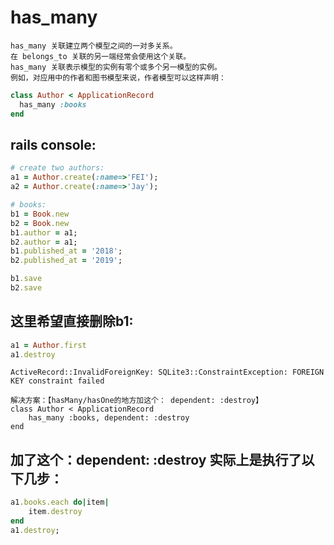 # has_many
~~~
has_many 关联建立两个模型之间的一对多关系。
在 belongs_to 关联的另一端经常会使用这个关联。
has_many 关联表示模型的实例有零个或多个另一模型的实例。
例如，对应用中的作者和图书模型来说，作者模型可以这样声明：
~~~

```rb
class Author < ApplicationRecord
  has_many :books
end
```


## rails console:
```rb
# create two authors:
a1 = Author.create(:name=>'FEI');
a2 = Author.create(:name=>'Jay');

# books:
b1 = Book.new
b2 = Book.new
b1.author = a1;
b2.author = a1;
b1.published_at = '2018';
b2.published_at = '2019';

b1.save
b2.save


```

## 这里希望直接删除b1:
```rb
a1 = Author.first
a1.destroy
```
~~~
ActiveRecord::InvalidForeignKey: SQLite3::ConstraintException: FOREIGN KEY constraint failed

解决方案：【hasMany/hasOne的地方加这个： dependent: :destroy】
class Author < ApplicationRecord
    has_many :books, dependent: :destroy
end
~~~

## 加了这个：dependent: :destroy 实际上是执行了以下几步：
```rb
a1.books.each do|item|
    item.destroy
end
a1.destroy;
```